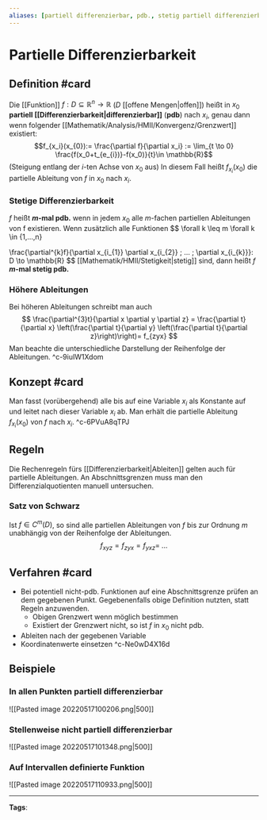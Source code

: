 ```yaml
---
aliases: [partiell differenzierbar, pdb., stetig partiell differenzierbar, stetig pdb.]
---
```


# Partielle Differenzierbarkeit
## Definition #card
Die [[Funktion]] $f: D \subseteq \mathbb{R}^{n}\to \mathbb{R}$ ($D$ [[offene Mengen|offen]]) heißt in $x_0$ **partiell [[Differenzierbarkeit|differenzierbar]]** (**pdb**) nach $x_i$, genau dann wenn folgender [[Mathematik/Analysis/HMII/Konvergenz/Grenzwert]] existiert:
$$f_{x_i}(x_{0}):= \frac{\partial f}{\partial x_i} := \lim_{t \to 0} \frac{f(x_0+t_{e_{i})}-f(x_0)}{t}\in \mathbb{R}$$
(Steigung entlang der $i$-ten Achse von $x_0$ aus)
In diesem Fall heißt $f_{x_i}(x_0)$ die partielle Ableitung von $f$ in $x_0$ nach $x_i$.

### Stetige Differenzierbarkeit
$f$ heißt **$m$-mal pdb.** wenn in jedem $x_0$ alle $m$-fachen partiellen Ableitungen von f existieren. Wenn zusätzlich alle Funktionen
$$
\forall k \leq m \forall k \in \{1,...,n\}

\frac{\partial^{k}f}{\partial x_{i_{1}} \partial x_{i_{2}} \; ... \; \partial x_{i_{k}}}: D \to \mathbb{R}
$$
[[Mathematik/HMII/Stetigkeit|stetig]] sind, dann heißt $f$ **$m$-mal stetig pdb.**

### Höhere Ableitungen
Bei höheren Ableitungen schreibt man auch
$$
\frac{\partial^{3}t}{\partial x \partial y \partial z} = \frac{\partial t}{\partial x} \left(\frac{\partial t}{\partial y} \left(\frac{\partial t}{\partial z}\right)\right)= f_{zyx}
$$
Man beachte die unterschiedliche Darstellung der Reihenfolge der Ableitungen.
^c-9iuIW1Xdom

## Konzept #card
Man fasst (vorübergehend) alle bis auf eine Variable $x_i$ als Konstante auf und leitet nach dieser Variable $x_i$ ab. Man erhält die partielle Ableitung $f_{x_i}(x_0)$ von $f$ nach $x_i$.
^c-6PVuA8qTPJ

## Regeln
Die Rechenregeln fürs [[Differenzierbarkeit|Ableiten]] gelten auch für partielle Ableitungen. An Abschnittsgrenzen muss man den Differenzialquotienten manuell untersuchen.

### Satz von Schwarz
Ist $f \in C^m(D)$, so sind alle partiellen Ableitungen von $f$ bis zur Ordnung $m$ unabhängig von der Reihenfolge der Ableitungen.
$$
f_{xyz} = f_{zyx} = f_{yxz} = \; ...
$$

## Verfahren #card
- Bei potentiell nicht-pdb. Funktionen auf eine Abschnittsgrenze prüfen an dem gegebenen Punkt. Gegebenenfalls obige Definition nutzten, statt Regeln anzuwenden.
    - Obigen Grenzwert wenn möglich bestimmen
    - Existiert der Grenzwert nicht, so ist $f$ in $x_0$ nicht pdb.
- Ableiten nach der gegebenen Variable
- Koordinatenwerte einsetzen
^c-Ne0wD4X16d

## Beispiele
### In allen Punkten partiell differenzierbar
![[Pasted image 20220517100206.png|500]]

### Stellenweise nicht partiell differenzierbar
![[Pasted image 20220517101348.png|500]]

### Auf Intervallen definierte Funktion
![[Pasted image 20220517110933.png|500]]

---
**Tags**: 
